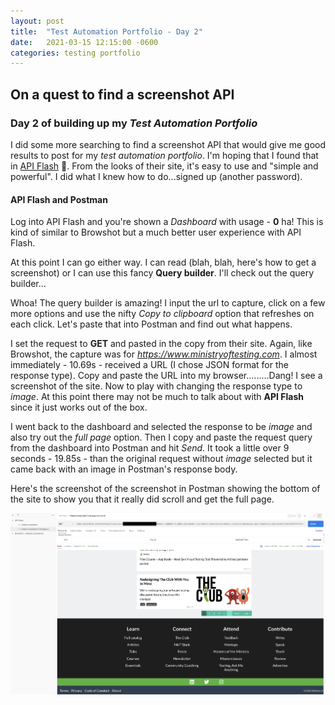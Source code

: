 ```yaml
---
layout: post
title:  "Test Automation Portfolio - Day 2"
date:   2021-03-15 12:15:00 -0600
categories: testing portfolio
---
```

<style type="text/css">
  .rss-subscribe {
	  display: none;
  }
</style>

## On a quest to find a screenshot API

### Day 2 of building up my *Test Automation Portfolio*
I did some more searching to find a screenshot API that would give me good results to post for my *test automation portfolio*.  I'm hoping that I found that in <a href="https://apiflash.com">API Flash</a> 🧐.  From the looks of their site, it's easy to use and "simple and powerful".  I did what I knew how to do...signed up (another password).

#### API Flash and Postman
Log into API Flash and you're shown a *Dashboard* with usage - **0** ha!  This is kind of similar to Browshot but a much better user experience with API Flash.

At this point I can go either way.  I can read (blah, blah, here's how to get a screenshot) or I can use this fancy **Query builder**.  I'll check out the query builder...

Whoa!  The query builder is amazing!  I input the url to capture, click on a few more options and use the nifty *Copy to clipboard* option that refreshes on each click.  Let's paste that into Postman and find out what happens.

I set the request to **GET** and pasted in the copy from their site.  Again, like Browshot, the capture was for *https://www.ministryoftesting.com*.  I almost immediately - 10.69s - received a URL (I chose JSON format for the response type).  Copy and paste the URL into my browser.........Dang!  I see a screenshot of the site.  Now to play with changing the response type to *image*.  At this point there may not be much to talk about with **API Flash** since it just works out of the box.

I went back to the dashboard and selected the response to be *image* and also try out the *full page* option.  Then I copy and paste the request query from the dashboard into Postman and hit *Send*.  It took a little over 9 seconds - 19.85s - than the original request without *image* selected but it came back with an image in Postman's response body.

Here's the screenshot of the screenshot in Postman showing the bottom of the site to show you that it really did scroll and get the full page.

![](/assets/images/apiflash-ministryoftesting-screenshot.png)
